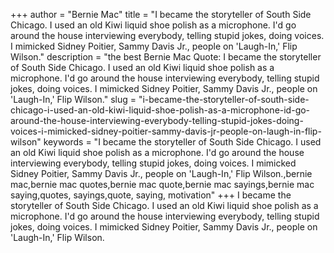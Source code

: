 +++
author = "Bernie Mac"
title = "I became the storyteller of South Side Chicago. I used an old Kiwi liquid shoe polish as a microphone. I'd go around the house interviewing everybody, telling stupid jokes, doing voices. I mimicked Sidney Poitier, Sammy Davis Jr., people on 'Laugh-In,' Flip Wilson."
description = "the best Bernie Mac Quote: I became the storyteller of South Side Chicago. I used an old Kiwi liquid shoe polish as a microphone. I'd go around the house interviewing everybody, telling stupid jokes, doing voices. I mimicked Sidney Poitier, Sammy Davis Jr., people on 'Laugh-In,' Flip Wilson."
slug = "i-became-the-storyteller-of-south-side-chicago-i-used-an-old-kiwi-liquid-shoe-polish-as-a-microphone-id-go-around-the-house-interviewing-everybody-telling-stupid-jokes-doing-voices-i-mimicked-sidney-poitier-sammy-davis-jr-people-on-laugh-in-flip-wilson"
keywords = "I became the storyteller of South Side Chicago. I used an old Kiwi liquid shoe polish as a microphone. I'd go around the house interviewing everybody, telling stupid jokes, doing voices. I mimicked Sidney Poitier, Sammy Davis Jr., people on 'Laugh-In,' Flip Wilson.,bernie mac,bernie mac quotes,bernie mac quote,bernie mac sayings,bernie mac saying,quotes, sayings,quote, saying, motivation"
+++
I became the storyteller of South Side Chicago. I used an old Kiwi liquid shoe polish as a microphone. I'd go around the house interviewing everybody, telling stupid jokes, doing voices. I mimicked Sidney Poitier, Sammy Davis Jr., people on 'Laugh-In,' Flip Wilson.

